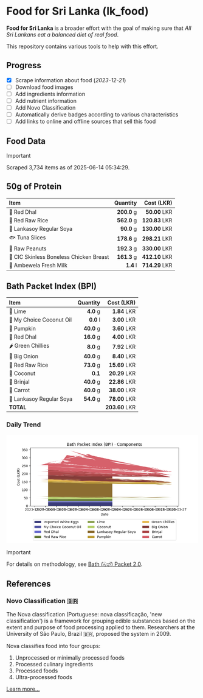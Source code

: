 # Food for Sri Lanka (lk_food)

**Food for Sri Lanka** is a broader effort with the goal of making sure that *All Sri Lankans eat a balanced diet of real food*.

This repository contains various tools to help with this effort.

## Progress

* [X] Scrape information about food (*2023-12-21*)
* [ ] Download food images
* [ ] Add ingredients information
* [ ] Add nutrient information
* [ ] Add Novo Classification
* [ ] Automatically derive badges according to various characteristics
* [ ] Add links to online and offline sources that sell this food

## Food Data

> [!IMPORTANT]
> Scraped 3,734 items as of 2025-06-14 05:34:29.

## 50g of Protein

<div id="table_protein">

Item | Quantity | Cost (LKR)
:--- | ---: | ---:
🍲 Red Dhal | **200.0** g | **50.00** LKR
🍚 Red Raw Rice | **562.0** g | **120.83** LKR
🍲 Lankasoy Regular Soya | **90.0** g | **130.00** LKR
🐟 Tuna Slices | **178.6** g | **298.21** LKR
🥜 Raw Peanuts | **192.3** g | **330.00** LKR
🍗 CIC Skinless Boneless Chicken Breast | **161.3** g | **412.10** LKR
🥛 Ambewela Fresh Milk | **1.4** l | **714.29** LKR

</div>

## Bath Packet Index (BPI)

<div id="table_bp">

Item | Quantity | Cost (LKR)
:--- | ---: | ---:
🍋 Lime | **4.0** g | **1.84** LKR
🥥 My Choice Coconut Oil | **0.0** l | **3.00** LKR
🎃 Pumpkin | **40.0** g | **3.60** LKR
🍲 Red Dhal | **16.0** g | **4.00** LKR
🌶️ Green Chillies | **8.0** g | **7.92** LKR
🧅 Big Onion | **40.0** g | **8.40** LKR
🍚 Red Raw Rice | **73.0** g | **15.69** LKR
🥥 Coconut | **0.1**  | **20.29** LKR
🍆 Brinjal | **40.0** g | **22.86** LKR
🥕 Carrot | **40.0** g | **38.00** LKR
🍲 Lankasoy Regular Soya | **54.0** g | **78.00** LKR
**TOTAL** |   | **203.60** LKR

</div>

### Daily Trend

![BPI](images/bpi.png)

> [!IMPORTANT]
> For details on methodology, see [Bath (බත්) Packet 2.0](https://medium.com/on-economics/bath-%E0%B6%B6%E0%B6%AD%E0%B7%8A-packet-2-0-f3e999c54bf5).

## References

### Novo Classification 🇧🇷

The Nova classification (Portuguese: nova classificação, 'new classification') is a framework for grouping edible substances based on the extent and purpose of food processing applied to them. Researchers at the University of São Paulo, Brazil 🇧🇷, proposed the system in 2009.

Nova classifies food into four groups:

1. Unprocessed or minimally processed foods
2. Processed culinary ingredients
3. Processed foods
4. Ultra-processed foods

[Learn more...](https://en.wikipedia.org/wiki/Nova_classification)
